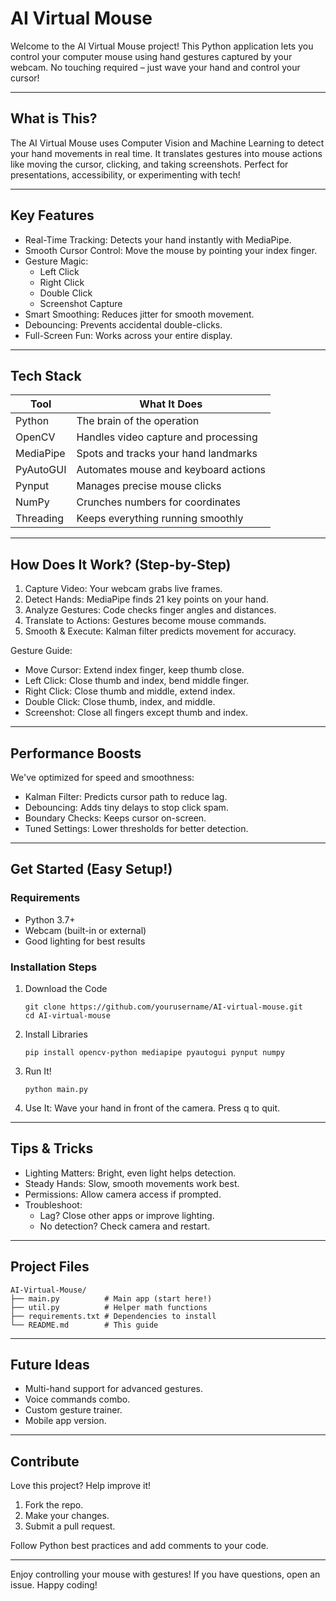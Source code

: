 # AI Virtual Mouse

Welcome to the AI Virtual Mouse project! This Python application lets you control your computer mouse using hand gestures captured by your webcam. No touching required – just wave your hand and control your cursor!

---

## What is This?

The AI Virtual Mouse uses Computer Vision and Machine Learning to detect your hand movements in real time. It translates gestures into mouse actions like moving the cursor, clicking, and taking screenshots. Perfect for presentations, accessibility, or experimenting with tech!

---

## Key Features

- Real-Time Tracking: Detects your hand instantly with MediaPipe.
- Smooth Cursor Control: Move the mouse by pointing your index finger.
- Gesture Magic:
  - Left Click
  - Right Click
  - Double Click
  - Screenshot Capture
- Smart Smoothing: Reduces jitter for smooth movement.
- Debouncing: Prevents accidental double-clicks.
- Full-Screen Fun: Works across your entire display.

---

## Tech Stack

| Tool | What It Does |
|------|--------------|
| Python | The brain of the operation |
| OpenCV | Handles video capture and processing |
| MediaPipe | Spots and tracks your hand landmarks |
| PyAutoGUI | Automates mouse and keyboard actions |
| Pynput | Manages precise mouse clicks |
| NumPy | Crunches numbers for coordinates |
| Threading | Keeps everything running smoothly |

---

## How Does It Work? (Step-by-Step)

1. Capture Video: Your webcam grabs live frames.
2. Detect Hands: MediaPipe finds 21 key points on your hand.
3. Analyze Gestures: Code checks finger angles and distances.
4. Translate to Actions: Gestures become mouse commands.
5. Smooth & Execute: Kalman filter predicts movement for accuracy.

Gesture Guide:
- Move Cursor: Extend index finger, keep thumb close.
- Left Click: Close thumb and index, bend middle finger.
- Right Click: Close thumb and middle, extend index.
- Double Click: Close thumb, index, and middle.
- Screenshot: Close all fingers except thumb and index.

---

## Performance Boosts

We've optimized for speed and smoothness:
- Kalman Filter: Predicts cursor path to reduce lag.
- Debouncing: Adds tiny delays to stop click spam.
- Boundary Checks: Keeps cursor on-screen.
- Tuned Settings: Lower thresholds for better detection.

---

## Get Started (Easy Setup!)

### Requirements
- Python 3.7+
- Webcam (built-in or external)
- Good lighting for best results

### Installation Steps

1. Download the Code
   ```
   git clone https://github.com/yourusername/AI-virtual-mouse.git
   cd AI-virtual-mouse
   ```

2. Install Libraries
   ```
   pip install opencv-python mediapipe pyautogui pynput numpy
   ```

3. Run It!
   ```
   python main.py
   ```

4. Use It: Wave your hand in front of the camera. Press q to quit.

---

## Tips & Tricks

- Lighting Matters: Bright, even light helps detection.
- Steady Hands: Slow, smooth movements work best.
- Permissions: Allow camera access if prompted.
- Troubleshoot:
  - Lag? Close other apps or improve lighting.
  - No detection? Check camera and restart.

---

## Project Files

```
AI-Virtual-Mouse/
├── main.py          # Main app (start here!)
├── util.py          # Helper math functions
├── requirements.txt # Dependencies to install
└── README.md        # This guide
```

---

## Future Ideas

- Multi-hand support for advanced gestures.
- Voice commands combo.
- Custom gesture trainer.
- Mobile app version.

---

## Contribute

Love this project? Help improve it!
1. Fork the repo.
2. Make your changes.
3. Submit a pull request.

Follow Python best practices and add comments to your code.

---

Enjoy controlling your mouse with gestures! If you have questions, open an issue.
Happy coding!
